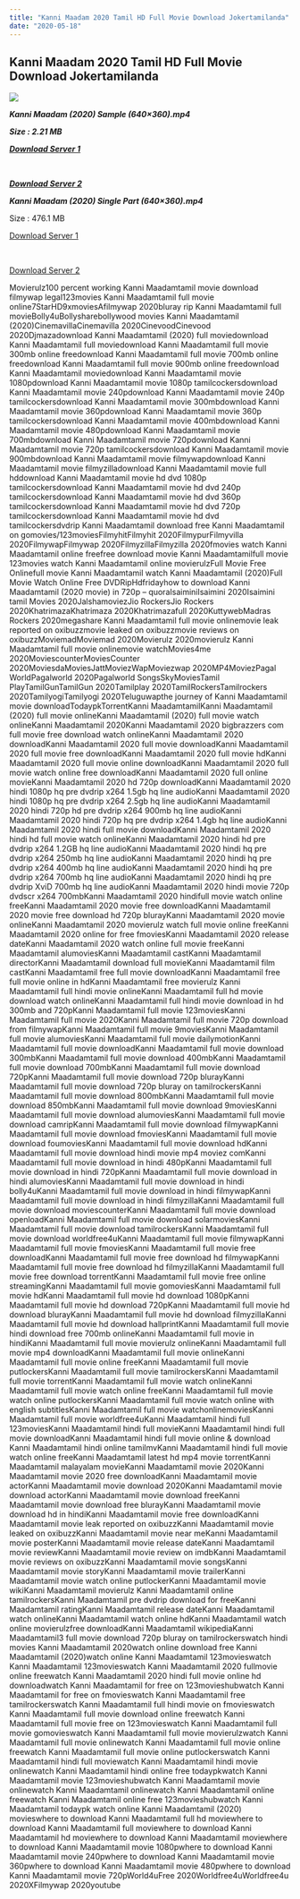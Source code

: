 ```yaml
---
title: "Kanni Maadam 2020 Tamil HD Full Movie Download Jokertamilanda"
date: "2020-05-18"
---
```


## Kanni Maadam 2020 Tamil HD Full Movie Download Jokertamilanda

  
  

![](https://images.moviebuff.com/cfb64ba9-e083-430b-8ef2-5351f56e1adb?w=1000)

**_Kanni Maadam (2020) Sample (640×360).mp4_**

**_Size : 2.21 MB_**

**_[Download Server 1](http://c1.wetransfer.vip/files/Tamil{b337cb003d07febca875724d018e20f8c1927a284fdd439ea607fcc650de5bb7}20Movies/Tamil{b337cb003d07febca875724d018e20f8c1927a284fdd439ea607fcc650de5bb7}202020{b337cb003d07febca875724d018e20f8c1927a284fdd439ea607fcc650de5bb7}20Movies/Kanni{b337cb003d07febca875724d018e20f8c1927a284fdd439ea607fcc650de5bb7}20Maadam{b337cb003d07febca875724d018e20f8c1927a284fdd439ea607fcc650de5bb7}20(2020)/Kanni{b337cb003d07febca875724d018e20f8c1927a284fdd439ea607fcc650de5bb7}20Maadam{b337cb003d07febca875724d018e20f8c1927a284fdd439ea607fcc650de5bb7}20(2020){b337cb003d07febca875724d018e20f8c1927a284fdd439ea607fcc650de5bb7}20HDRip/Kanni{b337cb003d07febca875724d018e20f8c1927a284fdd439ea607fcc650de5bb7}20Maadam{b337cb003d07febca875724d018e20f8c1927a284fdd439ea607fcc650de5bb7}20(2020){b337cb003d07febca875724d018e20f8c1927a284fdd439ea607fcc650de5bb7}20Sample{b337cb003d07febca875724d018e20f8c1927a284fdd439ea607fcc650de5bb7}20(640x360).mp4)_**

**_[  
](http://c1.wetransfer.vip/files/Tamil{b337cb003d07febca875724d018e20f8c1927a284fdd439ea607fcc650de5bb7}20Movies/Tamil{b337cb003d07febca875724d018e20f8c1927a284fdd439ea607fcc650de5bb7}202020{b337cb003d07febca875724d018e20f8c1927a284fdd439ea607fcc650de5bb7}20Movies/Kanni{b337cb003d07febca875724d018e20f8c1927a284fdd439ea607fcc650de5bb7}20Maadam{b337cb003d07febca875724d018e20f8c1927a284fdd439ea607fcc650de5bb7}20(2020)/Kanni{b337cb003d07febca875724d018e20f8c1927a284fdd439ea607fcc650de5bb7}20Maadam{b337cb003d07febca875724d018e20f8c1927a284fdd439ea607fcc650de5bb7}20(2020){b337cb003d07febca875724d018e20f8c1927a284fdd439ea607fcc650de5bb7}20HDRip/Kanni{b337cb003d07febca875724d018e20f8c1927a284fdd439ea607fcc650de5bb7}20Maadam{b337cb003d07febca875724d018e20f8c1927a284fdd439ea607fcc650de5bb7}20(2020){b337cb003d07febca875724d018e20f8c1927a284fdd439ea607fcc650de5bb7}20Sample{b337cb003d07febca875724d018e20f8c1927a284fdd439ea607fcc650de5bb7}20(640x360).mp4)_**

**_[Download Server 2](http://c1.wetransfer.vip/files/Tamil{b337cb003d07febca875724d018e20f8c1927a284fdd439ea607fcc650de5bb7}20Movies/Tamil{b337cb003d07febca875724d018e20f8c1927a284fdd439ea607fcc650de5bb7}202020{b337cb003d07febca875724d018e20f8c1927a284fdd439ea607fcc650de5bb7}20Movies/Kanni{b337cb003d07febca875724d018e20f8c1927a284fdd439ea607fcc650de5bb7}20Maadam{b337cb003d07febca875724d018e20f8c1927a284fdd439ea607fcc650de5bb7}20(2020)/Kanni{b337cb003d07febca875724d018e20f8c1927a284fdd439ea607fcc650de5bb7}20Maadam{b337cb003d07febca875724d018e20f8c1927a284fdd439ea607fcc650de5bb7}20(2020){b337cb003d07febca875724d018e20f8c1927a284fdd439ea607fcc650de5bb7}20HDRip/Kanni{b337cb003d07febca875724d018e20f8c1927a284fdd439ea607fcc650de5bb7}20Maadam{b337cb003d07febca875724d018e20f8c1927a284fdd439ea607fcc650de5bb7}20(2020){b337cb003d07febca875724d018e20f8c1927a284fdd439ea607fcc650de5bb7}20Sample{b337cb003d07febca875724d018e20f8c1927a284fdd439ea607fcc650de5bb7}20(640x360).mp4)_**

**_Kanni Maadam (2020) Single Part (640×360).mp4_**

Size : 476.1 MB

[Download Server 1](http://c7.wetransfer.vip/files/Kanni{b337cb003d07febca875724d018e20f8c1927a284fdd439ea607fcc650de5bb7}20Maadam{b337cb003d07febca875724d018e20f8c1927a284fdd439ea607fcc650de5bb7}20(2020).mp4)

[  
](http://c7.wetransfer.vip/files/Kanni{b337cb003d07febca875724d018e20f8c1927a284fdd439ea607fcc650de5bb7}20Maadam{b337cb003d07febca875724d018e20f8c1927a284fdd439ea607fcc650de5bb7}20(2020).mp4)

[Download Server 2](http://c7.wetransfer.vip/files/Kanni{b337cb003d07febca875724d018e20f8c1927a284fdd439ea607fcc650de5bb7}20Maadam{b337cb003d07febca875724d018e20f8c1927a284fdd439ea607fcc650de5bb7}20(2020).mp4)

Movierulz100 percent working Kanni Maadamtamil movie download filmywap legal123movies Kanni Maadamtamil full movie online7StarHD9xmoviesAfilmywap 2020bluray rip Kanni Maadamtamil full movieBolly4uBollysharebollywood movies Kanni Maadamtamil (2020)CinemavillaCinemavilla 2020CinevoodCinevood 2020Djmazadownload Kanni Maadamtamil (2020) full moviedownload Kanni Maadamtamil full moviedownload Kanni Maadamtamil full movie 300mb online freedownload Kanni Maadamtamil full movie 700mb online freedownload Kanni Maadamtamil full movie 900mb online freedownload Kanni Maadamtamil moviedownload Kanni Maadamtamil movie 1080pdownload Kanni Maadamtamil movie 1080p tamilcockersdownload Kanni Maadamtamil movie 240pdownload Kanni Maadamtamil movie 240p tamilcockersdownload Kanni Maadamtamil movie 300mbdownload Kanni Maadamtamil movie 360pdownload Kanni Maadamtamil movie 360p tamilcockersdownload Kanni Maadamtamil movie 400mbdownload Kanni Maadamtamil movie 480pdownload Kanni Maadamtamil movie 700mbdownload Kanni Maadamtamil movie 720pdownload Kanni Maadamtamil movie 720p tamilcockersdownload Kanni Maadamtamil movie 900mbdownload Kanni Maadamtamil movie filmywapdownload Kanni Maadamtamil movie filmyzilladownload Kanni Maadamtamil movie full hddownload Kanni Maadamtamil movie hd dvd 1080p tamilcockersdownload Kanni Maadamtamil movie hd dvd 240p tamilcockersdownload Kanni Maadamtamil movie hd dvd 360p tamilcockersdownload Kanni Maadamtamil movie hd dvd 720p tamilcockersdownload Kanni Maadamtamil movie hd dvd tamilcockersdvdrip Kanni Maadamtamil download free Kanni Maadamtamil on gomovies/123moviesFilmyhitFilmyhit 2020FilmypurFilmyvilla 2020FilmywapFilmywap 2020FilmyzillaFilmyzilla 2020fmovies watch Kanni Maadamtamil online freefree download movie Kanni Maadamtamilfull movie 123movies watch Kanni Maadamtamil online movierulzFull Movie Free Onlinefull movie Kanni Maadamtamil watch Kanni Maadamtamil (2020)Full Movie Watch Online Free DVDRipHdfridayhow to download Kanni Maadamtamil (2020 movie) in 720p – quoraIsaiminiIsaimini 2020Isaimini tamil Movies 2020JalshamoviezJio RockersJio Rockers 2020KhatrimazaKhatrimaza 2020Khatrimazafull 2020KuttywebMadras Rockers 2020megashare Kanni Maadamtamil full movie onlinemovie leak reported on oxibuzzmovie leaked on oxibuzzmovie reviews on oxibuzzMoviemadMoviemad 2020Movierulz 2020movierulz Kanni Maadamtamil full movie onlinemovie watchMovies4me 2020MoviescounterMoviesCounter 2020MoviesdaMoviesJattMoviezWapMoviezwap 2020MP4MoviezPagal WorldPagalworld 2020Pagalworld SongsSkyMoviesTamil PlayTamilGunTamilGun 2020Tamilplay 2020TamilRockersTamilrockers 2020TamilyogiTamilyogi 2020Teluguwapthe journey of Kanni Maadamtamil movie downloadTodaypkTorrentKanni MaadamtamilKanni Maadamtamil (2020) full movie onlineKanni Maadamtamil (2020) full movie watch onlineKanni Maadamtamil 2020Kanni Maadamtamil 2020 bigbrazzers com full movie free download watch onlineKanni Maadamtamil 2020 downloadKanni Maadamtamil 2020 full movie downloadKanni Maadamtamil 2020 full movie free downloadKanni Maadamtamil 2020 full movie hdKanni Maadamtamil 2020 full movie online downloadKanni Maadamtamil 2020 full movie watch online free downloadKanni Maadamtamil 2020 full online movieKanni Maadamtamil 2020 hd 720p downloadKanni Maadamtamil 2020 hindi 1080p hq pre dvdrip x264 1.5gb hq line audioKanni Maadamtamil 2020 hindi 1080p hq pre dvdrip x264 2.5gb hq line audioKanni Maadamtamil 2020 hindi 720p hd pre dvdrip x264 900mb hq line audioKanni Maadamtamil 2020 hindi 720p hq pre dvdrip x264 1.4gb hq line audioKanni Maadamtamil 2020 hindi full movie downloadKanni Maadamtamil 2020 hindi hd full movie watch onlineKanni Maadamtamil 2020 hindi hd pre dvdrip x264 1.2GB hq line audioKanni Maadamtamil 2020 hindi hq pre dvdrip x264 250mb hq line audioKanni Maadamtamil 2020 hindi hq pre dvdrip x264 400mb hq line audioKanni Maadamtamil 2020 hindi hq pre dvdrip x264 700mb hq line audioKanni Maadamtamil 2020 hindi hq pre dvdrip XviD 700mb hq line audioKanni Maadamtamil 2020 hindi movie 720p dvdscr x264 700mbKanni Maadamtamil 2020 hindifull movie watch online freeKanni Maadamtamil 2020 movie free downloadKanni Maadamtamil 2020 movie free download hd 720p blurayKanni Maadamtamil 2020 movie onlineKanni Maadamtamil 2020 movierulz watch full movie online freeKanni Maadamtamil 2020 online for free fmoviesKanni Maadamtamil 2020 release dateKanni Maadamtamil 2020 watch online full movie freeKanni Maadamtamil alumoviesKanni Maadamtamil castKanni Maadamtamil directorKanni Maadamtamil download full movieKanni Maadamtamil film castKanni Maadamtamil free full movie downloadKanni Maadamtamil free full movie online in hdKanni Maadamtamil free movierulz Kanni Maadamtamil full hindi movie onlineKanni Maadamtamil full hd movie download watch onlineKanni Maadamtamil full hindi movie download in hd 300mb and 720pKanni Maadamtamil full movie 123moviesKanni Maadamtamil full movie 2020Kanni Maadamtamil full movie 720p download from filmywapKanni Maadamtamil full movie 9moviesKanni Maadamtamil full movie alumoviesKanni Maadamtamil full movie dailymotionKanni Maadamtamil full movie downloadKanni Maadamtamil full movie download 300mbKanni Maadamtamil full movie download 400mbKanni Maadamtamil full movie download 700mbKanni Maadamtamil full movie download 720pKanni Maadamtamil full movie download 720p blurayKanni Maadamtamil full movie download 720p bluray on tamilrockersKanni Maadamtamil full movie download 800mbKanni Maadamtamil full movie download 850mbKanni Maadamtamil full movie download 9moviesKanni Maadamtamil full movie download alumoviesKanni Maadamtamil full movie download camripKanni Maadamtamil full movie download filmywapKanni Maadamtamil full movie download fmoviesKanni Maadamtamil full movie download foumoviesKanni Maadamtamil full movie download hdKanni Maadamtamil full movie download hindi movie mp4 moviez comKanni Maadamtamil full movie download in hindi 480pKanni Maadamtamil full movie download in hindi 720pKanni Maadamtamil full movie download in hindi alumoviesKanni Maadamtamil full movie download in hindi bolly4uKanni Maadamtamil full movie download in hindi filmywapKanni Maadamtamil full movie download in hindi filmyzillaKanni Maadamtamil full movie download moviescounterKanni Maadamtamil full movie download openloadKanni Maadamtamil full movie download solarmoviesKanni Maadamtamil full movie download tamilrockersKanni Maadamtamil full movie download worldfree4uKanni Maadamtamil full movie filmywapKanni Maadamtamil full movie fmoviesKanni Maadamtamil full movie free downloadKanni Maadamtamil full movie free download hd filmywapKanni Maadamtamil full movie free download hd filmyzillaKanni Maadamtamil full movie free download torrentKanni Maadamtamil full movie free online streamingKanni Maadamtamil full movie gomoviesKanni Maadamtamil full movie hdKanni Maadamtamil full movie hd download 1080pKanni Maadamtamil full movie hd download 720pKanni Maadamtamil full movie hd download blurayKanni Maadamtamil full movie hd download filmyzillaKanni Maadamtamil full movie hd download hallprintKanni Maadamtamil full movie hindi download free 700mb onlineKanni Maadamtamil full movie in hindiKanni Maadamtamil full movie movierulz onlineKanni Maadamtamil full movie mp4 downloadKanni Maadamtamil full movie onlineKanni Maadamtamil full movie online freeKanni Maadamtamil full movie putlockersKanni Maadamtamil full movie tamilrockersKanni Maadamtamil full movie torrentKanni Maadamtamil full movie watch onlineKanni Maadamtamil full movie watch online freeKanni Maadamtamil full movie watch online putlockersKanni Maadamtamil full movie watch online with english subtitlesKanni Maadamtamil full movie watchonlinemoviesKanni Maadamtamil full movie worldfree4uKanni Maadamtamil hindi full 123moviesKanni Maadamtamil hindi full movieKanni Maadamtamil hindi full movie downloadKanni Maadamtamil hindi full movie online & download Kanni Maadamtamil hindi online tamilmvKanni Maadamtamil hindi full movie watch online freeKanni Maadamtamil latest hd mp4 movie torrentKanni Maadamtamil malayalam movieKanni Maadamtamil movie 2020Kanni Maadamtamil movie 2020 free downloadKanni Maadamtamil movie actorKanni Maadamtamil movie download 2020Kanni Maadamtamil movie download actorKanni Maadamtamil movie download freeKanni Maadamtamil movie download free blurayKanni Maadamtamil movie download hd in hindiKanni Maadamtamil movie free downloadKanni Maadamtamil movie leak reported on oxibuzzKanni Maadamtamil movie leaked on oxibuzzKanni Maadamtamil movie near meKanni Maadamtamil movie posterKanni Maadamtamil movie release dateKanni Maadamtamil movie reviewKanni Maadamtamil movie review on imdbKanni Maadamtamil movie reviews on oxibuzzKanni Maadamtamil movie songsKanni Maadamtamil movie storyKanni Maadamtamil movie trailerKanni Maadamtamil movie watch online putlockerKanni Maadamtamil movie wikiKanni Maadamtamil movierulz Kanni Maadamtamil online tamilrockersKanni Maadamtamil pre dvdrip download for freeKanni Maadamtamil ratingKanni Maadamtamil release dateKanni Maadamtamil watch onlineKanni Maadamtamil watch online hdKanni Maadamtamil watch online movierulzfree downloadKanni Maadamtamil wikipediaKanni Maadamtamil3 full movie download 720p bluray on tamilrockerswatch hindi movies Kanni Maadamtamil 2020watch online download free Kanni Maadamtamil (2020)watch online Kanni Maadamtamil 123movieswatch Kanni Maadamtamil 123movieswatch Kanni Maadamtamil 2020 fullmovie online freewatch Kanni Maadamtamil 2020 hindi full movie online hd downloadwatch Kanni Maadamtamil for free on 123movieshubwatch Kanni Maadamtamil for free on fmovieswatch Kanni Maadamtamil free tamilrockerswatch Kanni Maadamtamil full hindi movie on fmovieswatch Kanni Maadamtamil full movie download online freewatch Kanni Maadamtamil full movie free on 123movieswatch Kanni Maadamtamil full movie gomovieswatch Kanni Maadamtamil full movie movierulzwatch Kanni Maadamtamil full movie onlinewatch Kanni Maadamtamil full movie online freewatch Kanni Maadamtamil full movie online putlockerswatch Kanni Maadamtamil hindi full moviewatch Kanni Maadamtamil hindi movie onlinewatch Kanni Maadamtamil hindi online free todaypkwatch Kanni Maadamtamil movie 123movieshubwatch Kanni Maadamtamil movie onlinewatch Kanni Maadamtamil onlinewatch Kanni Maadamtamil online freewatch Kanni Maadamtamil online free 123movieshubwatch Kanni Maadamtamil todaypk watch online Kanni Maadamtamil (2020) movieswhere to download Kanni Maadamtamil full hd moviewhere to download Kanni Maadamtamil full moviewhere to download Kanni Maadamtamil hd moviewhere to download Kanni Maadamtamil moviewhere to download Kanni Maadamtamil movie 1080pwhere to download Kanni Maadamtamil movie 240pwhere to download Kanni Maadamtamil movie 360pwhere to download Kanni Maadamtamil movie 480pwhere to download Kanni Maadamtamil movie 720pWorld4uFree 2020Worldfree4uWorldfree4u 2020XFilmywap 2020youtube
